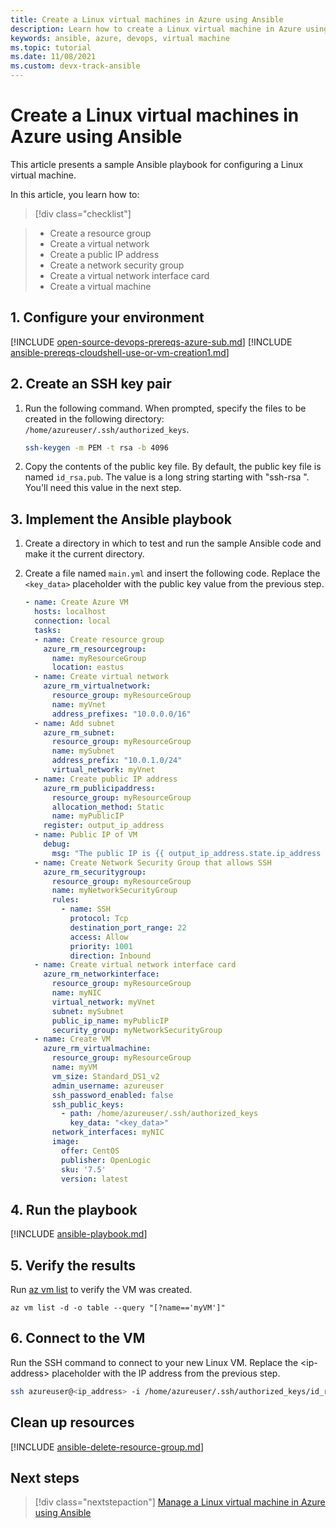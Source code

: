 ```yaml
---
title: Create a Linux virtual machines in Azure using Ansible 
description: Learn how to create a Linux virtual machine in Azure using Ansible
keywords: ansible, azure, devops, virtual machine
ms.topic: tutorial
ms.date: 11/08/2021
ms.custom: devx-track-ansible
---
```


# Create a Linux virtual machines in Azure using Ansible

This article presents a sample Ansible playbook for configuring a Linux virtual machine.

In this article, you learn how to:

> [!div class="checklist"]

> * Create a resource group
> * Create a virtual network
> * Create a public IP address
> * Create a network security group
> * Create a virtual network interface card
> * Create a virtual machine

## 1. Configure your environment

[!INCLUDE [open-source-devops-prereqs-azure-sub.md](../includes/open-source-devops-prereqs-azure-subscription.md)]
[!INCLUDE [ansible-prereqs-cloudshell-use-or-vm-creation1.md](includes/ansible-prereqs-cloudshell-use-or-vm-creation1.md)]

## 2. Create an SSH key pair

1. Run the following command. When prompted, specify the files to be created in the following directory: `/home/azureuser/.ssh/authorized_keys`.

    ```bash
    ssh-keygen -m PEM -t rsa -b 4096
    ```

1. Copy the contents of the public key file. By default, the public key file is named `id_rsa.pub`. The value is a long string starting with "ssh-rsa ". You'll need this value in the next step.
    
## 3. Implement the Ansible playbook

1. Create a directory in which to test and run the sample Ansible code and make it the current directory.

1. Create a file named `main.yml` and insert the following code. Replace the `<key_data>` placeholder with the public key value from the previous step.

    ```yaml
    - name: Create Azure VM
      hosts: localhost
      connection: local
      tasks:
      - name: Create resource group
        azure_rm_resourcegroup:
          name: myResourceGroup
          location: eastus
      - name: Create virtual network
        azure_rm_virtualnetwork:
          resource_group: myResourceGroup
          name: myVnet
          address_prefixes: "10.0.0.0/16"
      - name: Add subnet
        azure_rm_subnet:
          resource_group: myResourceGroup
          name: mySubnet
          address_prefix: "10.0.1.0/24"
          virtual_network: myVnet
      - name: Create public IP address
        azure_rm_publicipaddress:
          resource_group: myResourceGroup
          allocation_method: Static
          name: myPublicIP
        register: output_ip_address
      - name: Public IP of VM
        debug:
          msg: "The public IP is {{ output_ip_address.state.ip_address }}."
      - name: Create Network Security Group that allows SSH
        azure_rm_securitygroup:
          resource_group: myResourceGroup
          name: myNetworkSecurityGroup
          rules:
            - name: SSH
              protocol: Tcp
              destination_port_range: 22
              access: Allow
              priority: 1001
              direction: Inbound
      - name: Create virtual network interface card
        azure_rm_networkinterface:
          resource_group: myResourceGroup
          name: myNIC
          virtual_network: myVnet
          subnet: mySubnet
          public_ip_name: myPublicIP
          security_group: myNetworkSecurityGroup
      - name: Create VM
        azure_rm_virtualmachine:
          resource_group: myResourceGroup
          name: myVM
          vm_size: Standard_DS1_v2
          admin_username: azureuser
          ssh_password_enabled: false
          ssh_public_keys:
            - path: /home/azureuser/.ssh/authorized_keys
              key_data: "<key_data>"
          network_interfaces: myNIC
          image:
            offer: CentOS
            publisher: OpenLogic
            sku: '7.5'
            version: latest
    ```

## 4. Run the playbook

[!INCLUDE [ansible-playbook.md](includes/ansible-playbook.md)]

## 5. Verify the results

Run [az vm list](/cli/azure/vm#az_vm_list) to verify the VM was created.

  ```azurecli
  az vm list -d -o table --query "[?name=='myVM']"
  ```

## 6. Connect to the VM

Run the SSH command to connect to your new Linux VM. Replace the &lt;ip-address> placeholder with the IP address from the previous step.

```bash
ssh azureuser@<ip_address> -i /home/azureuser/.ssh/authorized_keys/id_rsa
```

## Clean up resources

[!INCLUDE [ansible-delete-resource-group.md](includes/ansible-delete-resource-group.md)]

## Next steps

> [!div class="nextstepaction"] 
> [Manage a Linux virtual machine in Azure using Ansible](./vm-manage.md)
